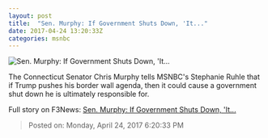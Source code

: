 ```yaml
---
layout: post
title:  "Sen. Murphy: If Government Shuts Down, 'It..."
date: 2017-04-24 13:20:33Z
categories: msnbc
---
```


![Sen. Murphy: If Government Shuts Down, 'It...](http://media1.s-nbcnews.com/j/MSNBC/Components/Video/201704/2017-04-24T13-23-13-2Z--1280x720.video_1067x600.jpg)

The Connecticut Senator Chris Murphy tells MSNBC's Stephanie Ruhle that if Trump pushes his border wall agenda, then it could cause a government shut down he is ultimately responsible for.


Full story on F3News: [Sen. Murphy: If Government Shuts Down, 'It...](http://www.f3nws.com/n/cgz3GF)

> Posted on: Monday, April 24, 2017 6:20:33 PM
